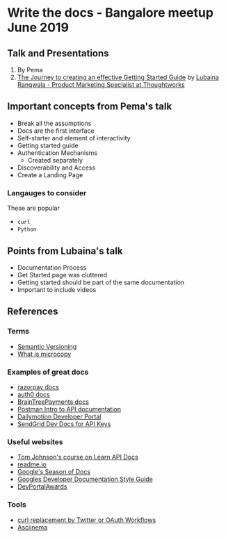 # Write the docs - Bangalore meetup June 2019

## Talk and Presentations

1. By Pema
2. [The Journey to creating an effective Getting Started Guide](https://docs.google.com/presentation/d/18MQCZ9C-u1bZT0IA3vOgpkNskPF7WxVriSftMCQ1icI/edit#slide=id.g5bea211a7d_0_5) by [Lubaina Rangwala - Product Marketing Specialist at Thoughtworks](http://www.lubainarangwala.com)


## Important concepts from Pema's talk

- Break all the assumptions
- Docs are the first interface
- Self-starter and element of interactivity
- Getting started guide
- Authentication Mechanisms
    - Created separately
- Discoverability and Access
- Create a Landing Page

### Langauges to consider

These are popular

- `curl`
- `Python`

## Points from Lubaina's talk

- Documentation Process
- Get Started page was cluttered
- Getting started should be part of the same documentation
- Important to include videos

## References 

### Terms

- [Semantic Versioning](https://semver.org/)
- [What is microcopy](https://uxplanet.org/microcopy-tiny-words-with-a-huge-ux-impact-90140acc6e42)

### Examples of great docs

- [razorpay docs](https://razorpay.com/docs/)
- [auth0 docs](https://auth0.com/docs)
- [BrainTreePayments docs](https://developers.braintreepayments.com/)
- [Postman Intro to API documentation](https://learning.getpostman.com/docs/postman/api_documentation/intro_to_api_documentation/)
- [Dailymotion Developer Portal](https://developer.dailymotion.com/)
- [SendGrid Dev Docs for API Keys](https://sendgrid.com/docs/ui/account-and-settings/api-keys/)


### Useful websites

- [Tom Johnson's course on Learn API Docs](https://idratherbewriting.com/learnapidoc/)
- [readme.io](https://readme.io/)
- [Google's Season of Docs](https://developers.google.com/season-of-docs/)
- [Googles Developer Documentation Style Guide](https://developers.google.com/style/)
- [DevPortalAwards](https://devportalawards.org/categories)

### Tools

- [curl replacement by Twitter or OAuth Workflows](https://github.com/twitter/twurl)
- [Asciinema](https://asciinema.org/)